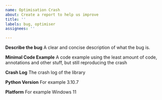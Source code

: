 ```yaml
---
name: Optimisation Crash
about: Create a report to help us improve
title: ''
labels: bug, optimiser
assignees: ''

---
```


**Describe the bug**
A clear and concise description of what the bug is.

**Minimal Code Example**
A code example using the least amount of code,
annotations and other stuff, but still reproducing the crash

**Crash Log**
The crash log of the library

**Python Version**
For example 3.10.7

**Platform**
For example Windows 11

